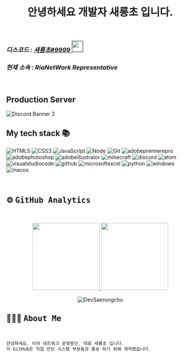 

<h1 align="center">안녕하세요 개발자 새롱초 입니다.</h1>
<br>

<p>
  <em>
    <h3>
    디스코드 :
      <a href="">
        새롱초#9999 <img src="https://cdn.discordapp.com/attachments/998559272155750482/1000307653647532043/discord-logo-16.png" height="30px" />
      </a>
    </h3>
  </em>
  <em>
  <h3>
    현재 소속 : RiaNetWork Representative
    
  </h3>
    </em>
  </em>
</p>

<br />


## Production Server
![Discord Banner 2](https://discordapp.com/api/guilds/986585122549686282/widget.png?style=banner2)


<h2> My tech stack 📚 </h2>

![HTML5](https://img.shields.io/badge/-HTML5-F05032?style=for-the-badge&logo=html5&logoColor=ffffff)
![CSS3](https://img.shields.io/badge/-CSS3-007ACC?style=for-the-badge&logo=css3)
![JavaScript](https://img.shields.io/badge/-JavaScript-%23F7DF1C?style=for-the-badge&logo=javascript&logoColor=000000&labelColor=%23F7DF1C&color=%23FFCE5A)
![Node](https://img.shields.io/badge/-Nodejs-43853d?style=for-the-badge&logo=Node.js&logoColor=white)
![Git](https://img.shields.io/badge/-Git-F05032?style=for-the-badge&logo=git&logoColor=ffffff)
![adobepremierepro](https://img.shields.io/badge/-PremirePro-9999FF?style=for-the-badge&logo=adobepremierepro&logoColor=ffffff)
![adobephotoshop](https://img.shields.io/badge/-Photoshop-31A8FF?style=for-the-badge&logo=adobephotoshop&logoColor=ffffff)
![adobeillustrator](https://img.shields.io/badge/-Illustrator-FF9A00?style=for-the-badge&logo=adobeillustrator&logoColor=ffffff)
![minecraft](https://img.shields.io/badge/-Minecraft-62B47A?style=for-the-badge&logo=minecraft&logoColor=ffffff)
![discord](https://img.shields.io/badge/-DiscordBot-5865F2?style=for-the-badge&logo=discord&logoColor=ffffff)
![atom](https://img.shields.io/badge/-Atom-66595C?style=for-the-badge&logo=atom&logoColor=ffffff)
![visualstudiocode](https://img.shields.io/badge/-VisualStudioCode-007ACC?style=for-the-badge&logo=visualstudiocode&logoColor=ffffff)
![github](https://img.shields.io/badge/-GitHub-181717?style=for-the-badge&logo=github&logoColor=ffffff)
![microsoftexcel](https://img.shields.io/badge/-excel-217346?style=for-the-badge&logo=microsoftexcel&logoColor=ffffff)
![python](https://img.shields.io/badge/-python-3776AB?style=for-the-badge&logo=python&logoColor=ffffff)
![windows](https://img.shields.io/badge/-Window-0078D6?style=for-the-badge&logo=windows&logoColor=ffffff)
![macos](https://img.shields.io/badge/-macos-000000?style=for-the-badge&logo=macos&logoColor=ffffff)




<br/>

## ⚙️ <b><samp>GitHub Analytics</b></samp>

<br>

<p align="center">
<a href="https://github.com/DevSaerongcho">
  <img height="180em" src="https://github-readme-stats-eight-theta.vercel.app/api?username=DevSaerongcho&show_icons=true&theme=highcontrast&include_all_commits=true&count_private=true"/>
  <img height="180em" src="https://github-readme-stats-eight-theta.vercel.app/api/top-langs/?username=DevSaerongcho&layout=compact&langs_count=8&hide=css,html,scss&theme=highcontrast"/>
</a>
</p>
<p align="center"><img align="center" src="https://github-readme-streak-stats.herokuapp.com/?user=DevSaerongcho&theme=merko" alt="DevSaerongcho"/></p>



## 👨🏻‍💻 <b><samp>About Me</samp></b>
<br>

```c
안녕하세요, 리아 네트워크 운영중인, 대표 새롱초 입니다.
이 GitHub은 직접 만든 시스템 부분들과 홍보 하기 위해 제작됐습니다.
```
<br>
